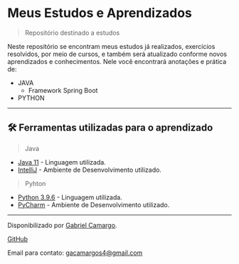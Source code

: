 # Meus Estudos e Aprendizados
> Repositório destinado a estudos

Neste repositório se encontram meus estudos já realizados, exercícios resolvidos, por meio de cursos, e também será atualizado conforme novos aprendizados e conhecimentos.
Nele você encontrará anotações e prática de:

* JAVA
  * Framework Spring Boot
* PYTHON

------------

## 🛠️ Ferramentas utilizadas para o aprendizado
> Java
* [Java 11](https://dev.java/) - Linguagem utilizada.
* [IntelliJ](https://www.jetbrains.com/pt-br/idea/) - Ambiente de Desenvolvimento utilizado.


> Pyhton
* [Python 3.9.6](https://www.python.org/) - Linguagem utilizada.
* [PyCharm](https://www.jetbrains.com/pt-br/pycharm/) - Ambiente de Desenvolvimento utilizado.

------------

Disponibilizado por [Gabriel Camargo](https://www.linkedin.com/in/gabrielhgcamargo/ "Linkedin de Gabriel Camargo").

[GitHub](https://github.com/gabrielhgcamargo "GitHub de Gabriel Camargo")

Email para contato: gacamargos4@gmail.com



